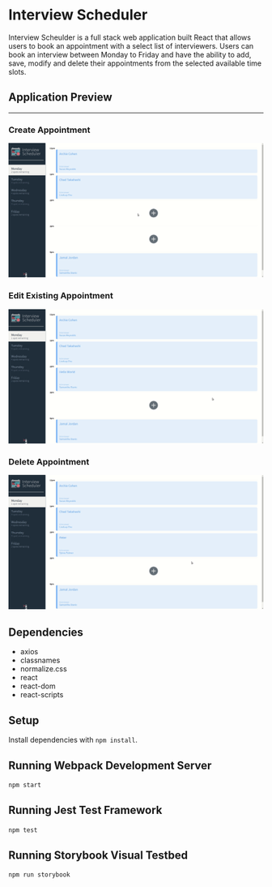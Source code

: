 # Interview Scheduler

Interview Scheulder is a full stack web application built React that allows users to book an appointment with a select list of interviewers.
Users can book an interview between Monday to Friday and have the ability to add, save, modify and delete their appointments from the selected available time slots.

## Application Preview
---
### Create Appointment
!["Create new appointment"](https://github.com/peterhangg/scheduler/blob/master/docs/book.gif)
### Edit Existing Appointment
!["Edit Existing Appointment"](https://github.com/peterhangg/scheduler/blob/master/docs/edit.gif)
### Delete Appointment
!["Delete Appointment"](https://github.com/peterhangg/scheduler/blob/master/docs/delete.gif)

## Dependencies
- axios
- classnames
- normalize.css
- react
- react-dom
- react-scripts

## Setup

Install dependencies with `npm install`.

## Running Webpack Development Server

```sh
npm start
```

## Running Jest Test Framework

```sh
npm test
```

## Running Storybook Visual Testbed

```sh
npm run storybook
```
